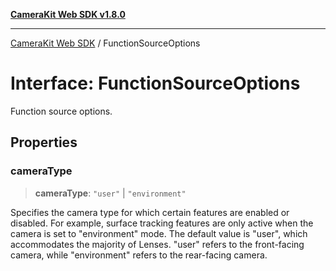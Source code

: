 [**CameraKit Web SDK v1.8.0**](../README.md)

***

[CameraKit Web SDK](../globals.md) / FunctionSourceOptions

# Interface: FunctionSourceOptions

Function source options.

## Properties

### cameraType

> **cameraType**: `"user"` \| `"environment"`

Specifies the camera type for which certain features are enabled or disabled.
For example, surface tracking features are only active when the camera is set to "environment" mode.
The default value is "user", which accommodates the majority of Lenses.
"user" refers to the front-facing camera, while "environment" refers to the rear-facing camera.
